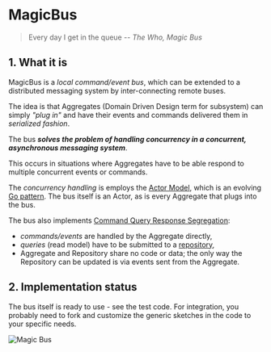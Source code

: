 # MagicBus

  > Every day I get in the queue
  > -- _The Who, Magic Bus_

## 1. What it is

MagicBus is a _local command/event bus_, which can be extended to a distributed messaging system by inter-connecting remote buses.

The idea is that Aggregates (Domain Driven Design term for subsystem) can simply _"plug in"_ and have their events and commands delivered them in _serialized fashion_.

The bus ***solves the problem of handling concurrency in a concurrent, asynchronous messaging system***.

This occurs in situations where Aggregates have to be able respond to multiple concurrent events or commands.

The _concurrency handling_ is employs the [Actor Model](https://www.youtube.com/watch?v=7erJ1DV_Tlo), which is an evolving [Go pattern](https://www.slideshare.net/weaveworks/an-actor-model-in-go-65174438). The bus itself is an Actor, as is every Aggregate that plugs into the bus.

The bus also implements [Command Query Response Segregation](https://www.youtube.com/watch?v=whCk1Q87_ZI):
- _commands/events_ are handled by the Aggregate directly,
- _queries_ (read model) have to be submitted to a [repository](repository/repository.go),
- Aggregate and Repository share no code or data; the only way the Repository can be updated is via events sent from the Aggregate.


## 2. Implementation status

The bus itself is ready to use - see the test code. For integration, you probably need to fork and customize the generic sketches in the code to your specific needs.

![Magic Bus](https://i.redd.it/wday28h1ruhy.jpg)

